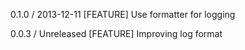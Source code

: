 0.1.0 / 2013-12-11
[FEATURE] Use formatter for logging

0.0.3 / Unreleased
[FEATURE] Improving log format
